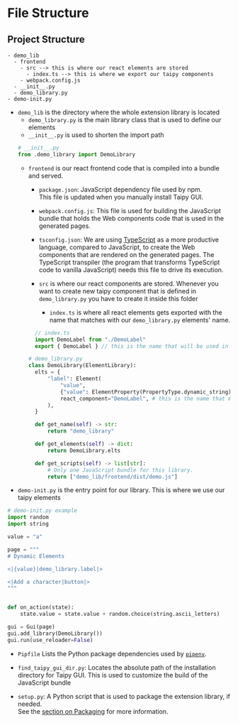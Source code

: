 # File Structure

## Project Structure

```
- demo_lib
  - frontend
    - src --> this is where our react elements are stored
      - index.ts --> this is where we export our taipy components
    - webpack.config.js
  - __init__.py
  - demo_library.py
- demo-init.py
```
- `demo_lib` is the directory where the whole extension library is located
  - `demo_library.py` is the main library class that is used to define our elements
  - `__init__.py` is used to shorten the import path
  ```py
  # __init__.py
  from .demo_library import DemoLibrary
  ```
  - `frontend` is our react frontend code that is compiled into a bundle and served.
    - `package.json`: JavaScript dependency file used by npm.<br/>
          This file is updated when you manually install Taipy GUI.
     - `webpack.config.js`: This file is used for building the JavaScript bundle that
          holds the Web components code that is used in the generated pages.
    - `tsconfig.json`: We are using [TypeScript](https://www.typescriptlang.org/)
          as a more productive language, compared to JavaScript, to create the Web
          components that are rendered on the generated pages. The TypeScript
          transpiler (the program that transforms TypeScript code to vanilla JavaScript)
          needs this file to drive its execution.
    - `src` is where our react components are stored. Whenever you want to create new taipy component that is defined in `demo_library.py` you have to create it inside this folder
    
      - `index.ts` is where all react elements gets exported with the name that matches with our `demo_library.py` elements' name.
    ```ts
      // index.ts
      import DemoLabel from "./DemoLabel"
      export { DemoLabel } // this is the name that will be used in demo_library.py
      ```
      ```py
      # demo_library.py
      class DemoLibrary(ElementLibrary):
        elts = {
            "label": Element(
                "value",
                {"value": ElementProperty(PropertyType.dynamic_string)},
                react_component="DemoLabel", # this is the name that matches with the exported name in index.ts
            ),
        }

        def get_name(self) -> str:
            return "demo_library"

        def get_elements(self) -> dict:
            return DemoLibrary.elts

        def get_scripts(self) -> list[str]:
            # Only one JavaScript bundle for this library.
            return ["demo_lib/frontend/dist/demo.js"]
    ```
- `demo-init.py` is the entry point for our library. This is where we use our taipy elements
```py
# demo-init.py example
import random
import string

value = "a"

page = """
# Dynamic Elements

<|{value}|demo_library.label|>

<|Add a character|button|>
"""


def on_action(state):
    state.value = state.value + random.choice(string.ascii_letters)

gui = Gui(page)
gui.add_library(DemoLibrary())
gui.run(use_reloader=False)
```

- `Pipfile` Lists the Python package dependencies used by [`pipenv`](https://pypi.org/project/pipenv/).
  
- `find_taipy_gui_dir.py`: Locates the absolute path of the installation directory for
  Taipy GUI. This is used to customize the build of the JavaScript bundle
- `setup.py`: A Python script that is used to package the extension library, if
  needed.<br/>
  See the [section on Packaging](extension_packaging.md) for more information.